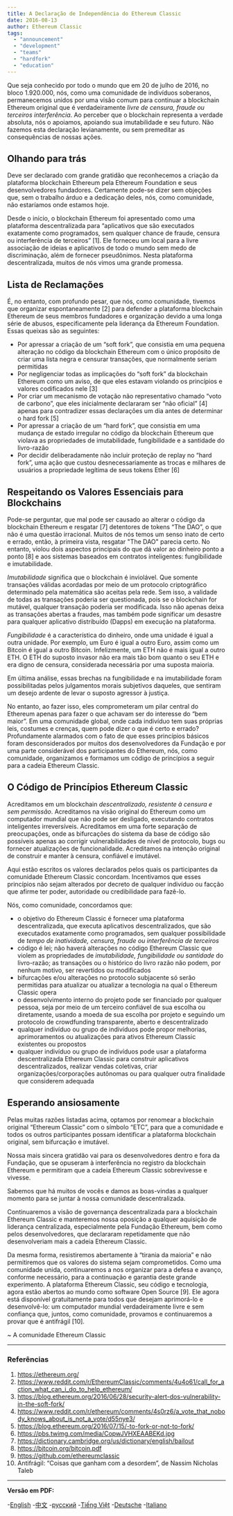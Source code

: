 ```yaml
---
title: A Declaração de Independência do Ethereum Classic
date: 2016-08-13
author: Ethereum Classic
tags:
  - "announcement"
  - "development"
  - "teams"
  - "hardfork"
  - "education"
---
```


Que seja conhecido por todo o mundo que em 20 de julho de 2016, no bloco 1.920.000, nós, como uma comunidade de indivíduos soberanos, permanecemos unidos por uma visão comum para continuar a blockchain Ethereum original que é verdadeiramente *livre de censura, fraude ou terceiros interferência*. Ao perceber que o blockchain representa a verdade absoluta, nós o apoiamos, apoiando sua imutabilidade e seu futuro. Não fazemos esta declaração levianamente, ou sem premeditar as consequências de nossas ações.

## Olhando para trás

Deve ser declarado com grande gratidão que reconhecemos a criação da plataforma blockchain Ethereum pela Ethereum Foundation e seus desenvolvedores fundadores. Certamente pode-se dizer sem objeções que, sem o trabalho árduo e a dedicação deles, nós, como comunidade, não estaríamos onde estamos hoje.

Desde o início, o blockchain Ethereum foi apresentado como uma plataforma descentralizada para “aplicativos que são executados exatamente como programados, sem qualquer chance de fraude, censura ou interferência de terceiros” [1]. Ele forneceu um local para a livre associação de ideias e aplicativos de todo o mundo sem medo de discriminação, além de fornecer pseudônimos. Nesta plataforma descentralizada, muitos de nós vimos uma grande promessa.

## Lista de Reclamações

É, no entanto, com profundo pesar, que nós, como comunidade, tivemos que organizar espontaneamente [2] para defender a plataforma blockchain Ethereum de seus membros fundadores e organização devido a uma longa série de abusos, especificamente pela liderança da Ethereum Foundation. Essas queixas são as seguintes:

- Por apressar a criação de um “soft fork”, que consistia em uma pequena alteração no código da blockchain Ethereum com o único propósito de criar uma lista negra e censurar transações, que normalmente seriam permitidas
- Por negligenciar todas as implicações do “soft fork” da blockchain Ethereum como um aviso, de que eles estavam violando os princípios e valores codificados nele [3]
- Por criar um mecanismo de votação não representativo chamado “voto de carbono”, que eles inicialmente declararam ser “não oficial” [4] apenas para contradizer essas declarações um dia antes de determinar o hard fork [5]
- Por apressar a criação de um “hard fork”, que consistia em uma mudança de estado irregular no código da blockchain Ethereum que violava as propriedades de imutabilidade, fungibilidade e a santidade do livro-razão
- Por decidir deliberadamente não incluir proteção de replay no “hard fork”, uma ação que custou desnecessariamente as trocas e milhares de usuários a propriedade legítima de seus tokens Ether [6]

## Respeitando os Valores Essenciais para Blockchains

Pode-se perguntar, que mal pode ser causado ao alterar o código da blockchain Ethereum e resgatar [7] detentores de tokens “The DAO”, o que não é uma questão irracional. Muitos de nós temos um senso inato de certo e errado, então, à primeira vista, resgatar "The DAO" parecia certo. No entanto, violou dois aspectos principais do que dá valor ao dinheiro ponto a ponto [8] e aos sistemas baseados em contratos inteligentes: fungibilidade e imutabilidade.

*Imutabilidade* significa que o blockchain é inviolável. Que somente transações válidas acordadas por meio de um protocolo criptográfico determinado pela matemática são aceitas pela rede. Sem isso, a validade de todas as transações poderia ser questionada, pois se o blockchain for mutável, qualquer transação poderia ser modificada. Isso não apenas deixa as transações abertas a fraudes, mas também pode significar um desastre para qualquer aplicativo distribuído (Dapps) em execução na plataforma.

*Fungibilidade* é a característica do dinheiro, onde uma unidade é igual a outra unidade. Por exemplo, um Euro é igual a outro Euro, assim como um Bitcoin é igual a outro Bitcoin. Infelizmente, um ETH não é mais igual a outro ETH. O ETH do suposto invasor não era mais tão bom quanto o seu ETH e era digno de censura, considerada necessária por uma suposta maioria.

Em última análise, essas brechas na fungibilidade e na imutabilidade foram possibilitadas pelos julgamentos morais subjetivos daqueles, que sentiram um desejo ardente de levar o suposto agressor à justiça.

No entanto, ao fazer isso, eles comprometeram um pilar central do Ethereum apenas para fazer o que achavam ser do interesse do “bem maior”. Em uma comunidade global, onde cada indivíduo tem suas próprias leis, costumes e crenças, quem pode dizer o que é certo e errado? Profundamente alarmados com o fato de que esses princípios básicos foram desconsiderados por muitos dos desenvolvedores da Fundação e por uma parte considerável dos participantes do Ethereum, nós, como comunidade, organizamos e formamos um código de princípios a seguir para a cadeia Ethereum Classic.

## O Código de Princípios Ethereum Classic

Acreditamos em um blockchain *descentralizado, resistente à censura e sem permissão*. Acreditamos na visão original do Ethereum como um computador mundial que não pode ser desligado, executando contratos inteligentes irreversíveis. Acreditamos em uma forte separação de preocupações, onde as bifurcações do sistema da base de código são possíveis apenas ao corrigir vulnerabilidades de nível de protocolo, bugs ou fornecer atualizações de funcionalidade. Acreditamos na intenção original de construir e manter à censura, confiável e imutável.

Aqui estão escritos os valores declarados pelos quais os participantes da comunidade Ethereum Classic concordam. Incentivamos que esses princípios não sejam alterados por decreto de qualquer indivíduo ou facção que afirme ter poder, autoridade ou credibilidade para fazê-lo.

Nós, como comunidade, concordamos que:

- o objetivo do Ethereum Classic é fornecer uma plataforma descentralizada, que executa aplicativos descentralizados, que são executados exatamente como programados, sem qualquer possibilidade de *tempo de inatividade, censura, fraude ou interferência de terceiros*
- código é lei; não haverá alterações no código Ethereum Classic que violem as propriedades de *imutabilidade, fungibilidade ou santidade* do livro-razão; as transações ou o histórico do livro razão não podem, por nenhum motivo, ser revertidos ou modificados
- bifurcações e/ou alterações no protocolo subjacente só serão permitidas para atualizar ou atualizar a tecnologia na qual o Ethereum Classic opera
- o desenvolvimento interno do projeto pode ser financiado por qualquer pessoa, seja por meio de um terceiro confiável de sua escolha ou diretamente, usando a moeda de sua escolha por projeto e seguindo um protocolo de crowdfunding transparente, aberto e descentralizado
- qualquer indivíduo ou grupo de indivíduos pode propor melhorias, aprimoramentos ou atualizações para ativos Ethereum Classic existentes ou propostos
- qualquer indivíduo ou grupo de indivíduos pode usar a plataforma descentralizada Ethereum Classic para construir aplicativos descentralizados, realizar vendas coletivas, criar organizações/corporações autônomas ou para qualquer outra finalidade que considerem adequada

## Esperando ansiosamente

Pelas muitas razões listadas acima, optamos por renomear a blockchain original “Ethereum Classic” com o símbolo “ETC”, para que a comunidade e todos os outros participantes possam identificar a plataforma blockchain original, sem bifurcação e imutável.

Nossa mais sincera gratidão vai para os desenvolvedores dentro e fora da Fundação, que se opuseram à interferência no registro da blockchain Ethereum e permitiram que a cadeia Ethereum Classic sobrevivesse e vivesse.

Sabemos que há muitos de vocês e damos as boas-vindas a qualquer momento para se juntar à nossa comunidade descentralizada.

Continuaremos a visão de governança descentralizada para a blockchain Ethereum Classic e manteremos nossa oposição a qualquer aquisição de liderança centralizada, especialmente pela Fundação Ethereum, bem como pelos desenvolvedores, que declararam repetidamente que não desenvolveriam mais a cadeia Ethereum Classic.

Da mesma forma, resistiremos abertamente à “tirania da maioria” e não permitiremos que os valores do sistema sejam comprometidos. Como uma comunidade unida, continuaremos a nos organizar para a defesa e avanço, conforme necessário, para a continuação e garantia deste grande experimento. A plataforma Ethereum Classic, seu código e tecnologia, agora estão abertos ao mundo como software Open Source [9]. Ele agora está disponível gratuitamente para todos que desejam aprimorá-lo e desenvolvê-lo: um computador mundial verdadeiramente livre e sem confiança que, juntos, como comunidade, provamos e continuaremos a provar que é antifrágil [10].

~ A comunidade Ethereum Classic

---

### Referências

1. https://ethereum.org/
2. https://www.reddit.com/r/EthereumClassic/comments/4u4o61/call_for_action_what_can_i_do_to_help_ethereum/
3. https://blog.ethereum.org/2016/06/28/security-alert-dos-vulnerability-in-the-soft-fork/
4. https://www.reddit.com/r/ethereum/comments/4s0rz6/a_vote_that_nobody_knows_about_is_not_a_vote/d55nye3/
5. https://blog.ethereum.org/2016/07/15/-to-fork-or-not-to-fork/
6. https://pbs.twimg.com/media/CopwJVHXEAABEKd.jpg
7. https://dictionary.cambridge.org/us/dictionary/english/bailout
8. https://bitcoin.org/bitcoin.pdf
9. https://github.com/ethereumclassic
10. Antifrágil: “Coisas que ganham com a desordem”, de Nassim Nicholas Taleb

---

**Versão em PDF:**

-[English](https://ethereumclassic.org/ETC_Declaration_of_Independence.pdf) -[中文](https://ethereumclassic.org//ETC_Declaration_of_Independence_chinese.pdf) -[русский](https://ethereumclassic.org//ETC_Declaration_of_Independence_russian.pdf) -[Tiếng Việt](https://ethereumclassic.org//ETC_Declaration_of_Independence_vietnamese.pdf) -[Deutsche](https://ethereumclassic.org//ETC_Declaration_of_Independence_german.pdf) -[Italiano](https://ethereumclassic.org//ETC_Declaration_of_Independence_italian.pdf)
